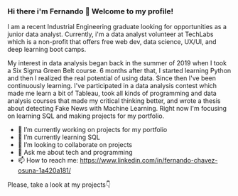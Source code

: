 ### Hi there i'm Fernando 👋 Welcome to my profile! 

I am a recent Industrial Engineering graduate looking for opportunities as a junior data analyst. Currently, i'm a data analyst volunteer at TechLabs which is a non-profit that offers free web dev, data science, UX/UI, and deep learning boot camps. 

My interest in data analysis began back in the summer of 2019 when I took a Six Sigma Green Belt course. 6 months after that, I started learning Python and then I realized the real potential of using data. Since then I've been continuously learning. I've participated in a data analysis contest which made me learn a bit of Tableau, took all kinds of programming and data analysis courses that made my critical thinking better, and wrote a thesis about detecting Fake News with Machine Learning. Right now I'm focusing on learning SQL and making projects for my portfolio.

- 🔭 I’m currently working on projects for my portfolio
- 🌱 I’m currently learning SQL
- 👯 I’m looking to collaborate on projects
- 💬 Ask me about tech and programming
- 📫 How to reach me: https://www.linkedin.com/in/fernando-chavez-osuna-1a420a181/


Please, take a look at my projects👇
<!--
**cholu6768/cholu6768** is a ✨ _special_ ✨ repository because its `README.md` (this file) appears on your GitHub profile.

Here are some ideas to get you started:

- 🔭 I’m currently working on ...
- 🌱 I’m currently learning ...
- 👯 I’m looking to collaborate on ...
- 🤔 I’m looking for help with ...
- 💬 Ask me about ...
- 📫 How to reach me: ...
- 😄 Pronouns: ...
- ⚡ Fun fact: ...
-->
